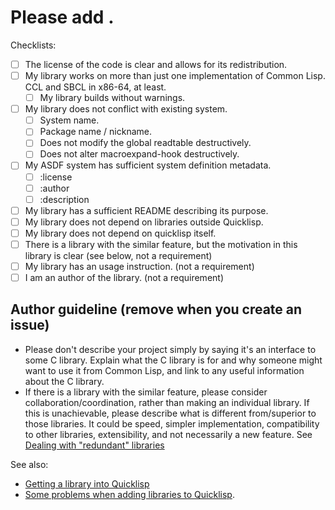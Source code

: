 
# Please add <library name>.

<Put a description of the library here.>

Checklists:

+ [ ] The license of the code is clear and allows for its redistribution.
+ [ ] My library works on more than just one implementation of Common Lisp. CCL and SBCL in x86-64, at least.
  + [ ] My library builds without warnings.
+ [ ] My library does not conflict with existing system.
  + [ ] System name.
  + [ ] Package name / nickname.
  + [ ] Does not modify the global readtable destructively.
  + [ ] Does not alter macroexpand-hook destructively.
+ [ ] My ASDF system has sufficient system definition metadata.
    + [ ] :license
    + [ ] :author
    + [ ] :description
+ [ ] My library has a sufficient README describing its purpose.
+ [ ] My library does not depend on libraries outside Quicklisp.
+ [ ] My library does not depend on quicklisp itself.
+ [ ] There is a library with the similar feature, but the motivation in
      this library is clear (see below, not a requirement)
+ [ ] My library has an usage instruction. (not a requirement)
+ [ ] I am an author of the library. (not a requirement)

<Add a link to your repository.>

## Author guideline (remove when you create an issue)

+ Please don't describe your project simply by saying it's an interface to
  some C library. Explain what the C library is for and why someone might
  want to use it from Common Lisp, and link to any useful information about
  the C library.
+ If there is a library with the similar feature, please consider
  collaboration/coordination, rather than making an individual library.
  If this is unachievable, please describe what is different from/superior
  to those libraries. It could be speed, simpler implementation,
  compatibility to other libraries, extensibility, and not necessarily a
  new feature. See
  [Dealing with "redundant" libraries](http://blog.quicklisp.org/2015/04/dealing-with-redundant-libraries.html)

See also:

+ [Getting a library into Quicklisp](http://blog.quicklisp.org/2015/01/getting-library-into-quicklisp.html)
+ [Some problems when adding libraries to Quicklisp](http://blog.quicklisp.org/2015/01/some-problems-when-adding-libraries-to.html).

